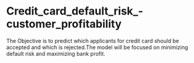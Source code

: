 # Credit_card_default_risk_-customer_profitability
The Objective is to predict which applicants for credit card should be accepted and which is rejected.The model will be focused on minimizing default risk and maximizing bank profit.
